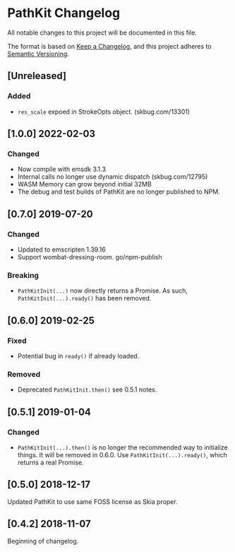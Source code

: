 # PathKit Changelog
All notable changes to this project will be documented in this file.

The format is based on [Keep a Changelog](https://keepachangelog.com/en/1.0.0/),
and this project adheres to [Semantic Versioning](https://semver.org/spec/v2.0.0.html).

## [Unreleased]

### Added
 - `res_scale` expoed in StrokeOpts object. (skbug.com/13301)

## [1.0.0] 2022-02-03

### Changed
 - Now compile with emsdk 3.1.3
 - Internal calls no longer use dynamic dispatch (skbug.com/12795)
 - WASM Memory can grow beyond initial 32MB
 - The debug and test builds of PathKit are no longer published to NPM.

## [0.7.0] 2019-07-20

### Changed
 - Updated to emscripten 1.39.16
 - Support wombat-dressing-room. go/npm-publish

### Breaking
 - `PathKitInit(...)` now directly returns a Promise. As such, `PathKitInit(...).ready()`
   has been removed.

## [0.6.0] 2019-02-25

### Fixed
 - Potential bug in `ready()` if already loaded.

### Removed
 - Deprecated `PathKitInit.then()` see 0.5.1 notes.

## [0.5.1] 2019-01-04

### Changed
 - `PathKitInit(...).then()` is no longer the recommended way to initialize things.
It will be removed in 0.6.0. Use `PathKitInit(...).ready()`, which returns a real Promise.

## [0.5.0] 2018-12-17

Updated PathKit to use same FOSS license as Skia proper.

## [0.4.2] 2018-11-07

Beginning of changelog.
